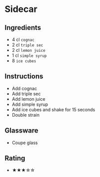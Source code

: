 # Sidecar

## Ingredients
- 4 cl `cognac`
- 2 cl `triple sec`
- 2 cl `lemon juice`
- 1 cl `simple syrup`
- 8 `ice cubes`

## Instructions
- Add cognac
- Add triple sec
- Add lemon juice
- Add simple syrup
- Add ice cubes and shake for 15 seconds
- Double strain

## Glassware
- Coupe glass

## Rating
- ★★★☆☆